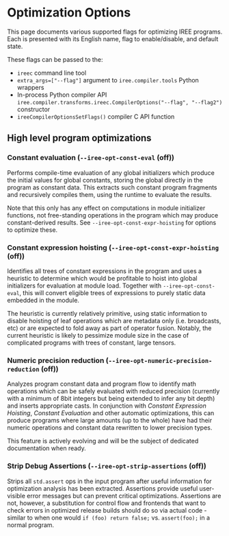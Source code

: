 # Optimization Options

This page documents various supported flags for optimizing IREE programs. Each
is presented with its English name, flag to enable/disable, and default state.

These flags can be passed to the:

* `ireec` command line tool
* `extra_args=["--flag"]` argument to `iree.compiler.tools` Python wrappers
* In-process Python compiler API
  `iree.compiler.transforms.ireec.CompilerOptions("--flag", "--flag2")`
  constructor
* `ireeCompilerOptionsSetFlags()` compiler C API function

## High level program optimizations

### Constant evaluation (`--iree-opt-const-eval` (off))

Performs compile-time evaluation of any global initializers which produce
the initial values for global constants, storing the global directly in the
program as constant data. This extracts such constant program fragments and
recursively compiles them, using the runtime to evaluate the results.

Note that this only has any effect on computations in module initializer
functions, not free-standing operations in the program which may produce
constant-derived results. See `--iree-opt-const-expr-hoisting` for options to
optimize these.

### Constant expression hoisting (`--iree-opt-const-expr-hoisting` (off))

Identifies all trees of constant expressions in the program and uses a
heuristic to determine which would be profitable to hoist into global
initializers for evaluation at module load. Together with
`--iree-opt-const-eval`, this will convert eligible trees of expressions to
purely static data embedded in the module.

The heuristic is currently relatively primitive, using static information to
disable hoisting of leaf operations which are metadata only (i.e.
broadcasts, etc) or are expected to fold away as part of operator fusion.
Notably, the current heuristic is likely to pessimize module size in the case of
complicated programs with trees of constant, large tensors.

### Numeric precision reduction (`--iree-opt-numeric-precision-reduction` (off))

Analyzes program constant data and program flow to identify math operations
which can be safely evaluated with reduced precision (currently with a minimum
of 8bit integers but being extended to infer any bit depth) and inserts
appropriate casts. In conjunction with *Constant Expression Hoisting*,
*Constant Evaluation* and other automatic optimizations, this can produce
programs where large amounts (up to the whole) have had their numeric operations
and constant data rewritten to lower precision types.

This feature is actively evolving and will be the subject of dedicated
documentation when ready.

### Strip Debug Assertions (`--iree-opt-strip-assertions` (off))

Strips all `std.assert` ops in the input program after useful information for
optimization analysis has been extracted. Assertions provide useful user-visible
error messages but can prevent critical optimizations. Assertions are not,
however, a substitution for control flow and frontends that want to check errors
in optimized release builds should do so via actual code - similar to when one
would `if (foo) return false;` vs. `assert(foo);` in a normal program.
